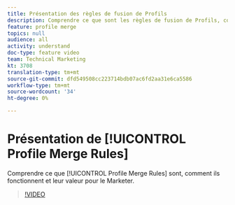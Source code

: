 ```yaml
---
title: Présentation des règles de fusion de Profils
description: Comprendre ce que sont les règles de fusion de Profils, comment elles fonctionnent et leur valeur pour le spécialiste du marketing.
feature: profile merge
topics: null
audience: all
activity: understand
doc-type: feature video
team: Technical Marketing
kt: 3708
translation-type: tm+mt
source-git-commit: dfd549508cc223714bdb07ac6fd2aa31e6ca5586
workflow-type: tm+mt
source-wordcount: '34'
ht-degree: 0%

---
```



# Présentation de [!UICONTROL Profile Merge Rules]

Comprendre ce que [!UICONTROL Profile Merge Rules] sont, comment ils fonctionnent et leur valeur pour le Marketer.

>[!VIDEO](https://video.tv.adobe.com/v/28974/?quality=12)
